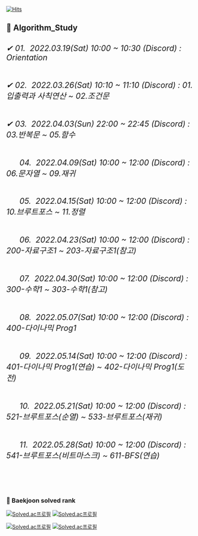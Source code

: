 [![Hits](https://hits.seeyoufarm.com/api/count/incr/badge.svg?url=https://github.com/leechun1095/Algorithm_Study&count_bg=%233DBCC8&title_bg=%23555555&icon=&icon_color=%23E7E7E7&title=hits&edge_flat=false)](https://hits.seeyoufarm.com)

<h2>👋 Algorithm_Study<h2>
<div>
  <h6>✔&nbsp;01.&nbsp;&nbsp;2022.03.19(Sat) 10:00 ~ 10:30 (Discord) : Orientation</h6>
  <h6>✔&nbsp;02.&nbsp;&nbsp;2022.03.26(Sat) 10:10 ~ 11:10 (Discord) : 01.입출력과 사칙연산 ~ 02.조건문 </h6>
  <h6>✔&nbsp;03.&nbsp;&nbsp;2022.04.03(Sun) 22:00 ~ 22:45 (Discord) : 03.반복문 ~ 05.함수 </h6>
  <h6>&nbsp;&nbsp;&nbsp;&nbsp;&nbsp;&nbsp;04.&nbsp;&nbsp;2022.04.09(Sat) 10:00 ~ 12:00 (Discord) : 06.문자열 ~ 09.재귀 </h6>
  <h6>&nbsp;&nbsp;&nbsp;&nbsp;&nbsp;&nbsp;05.&nbsp;&nbsp;2022.04.15(Sat) 10:00 ~ 12:00 (Discord) : 10.브루트포스 ~ 11.정렬 </h6>
  <h6>&nbsp;&nbsp;&nbsp;&nbsp;&nbsp;&nbsp;06.&nbsp;&nbsp;2022.04.23(Sat) 10:00 ~ 12:00 (Discord) : 200-자료구조1 ~ 203-자료구조1(참고) </h6>
  <h6>&nbsp;&nbsp;&nbsp;&nbsp;&nbsp;&nbsp;07.&nbsp;&nbsp;2022.04.30(Sat) 10:00 ~ 12:00 (Discord) : 300-수학1 ~ 303-수학1(참고) </h6>
  <h6>&nbsp;&nbsp;&nbsp;&nbsp;&nbsp;&nbsp;08.&nbsp;&nbsp;2022.05.07(Sat) 10:00 ~ 12:00 (Discord) : 400-다이나믹 Prog1 </h6>
  <h6>&nbsp;&nbsp;&nbsp;&nbsp;&nbsp;&nbsp;09.&nbsp;&nbsp;2022.05.14(Sat) 10:00 ~ 12:00 (Discord) : 401-다이나믹 Prog1(연습) ~ 402-다이나믹 Prog1(도전) </h6>
  <h6>&nbsp;&nbsp;&nbsp;&nbsp;&nbsp;&nbsp;10.&nbsp;&nbsp;2022.05.21(Sat) 10:00 ~ 12:00 (Discord) : 521-브루트포스(순열) ~ 533-브루트포스(재귀) </h6>
  <h6>&nbsp;&nbsp;&nbsp;&nbsp;&nbsp;&nbsp;11.&nbsp;&nbsp;2022.05.28(Sat) 10:00 ~ 12:00 (Discord) : 541-브루트포스(비트마스크) ~ 611-BFS(연습) </h6>
</div>
<br>

<h3>🏅 Baekjoon solved rank</h3>

[![Solved.ac프로필](http://mazassumnida.wtf/api/v2/generate_badge?boj=skgml0)](https://solved.ac/skgml0) [![Solved.ac프로필](http://mazassumnida.wtf/api/v2/generate_badge?boj=ldy0956)](https://solved.ac/ldy0956)   
  
[![Solved.ac프로필](http://mazassumnida.wtf/api/v2/generate_badge?boj=dlckdgjs89)](https://solved.ac/dlckdgjs89) [![Solved.ac프로필](http://mazassumnida.wtf/api/v2/generate_badge?boj=alias8282)](https://solved.ac/alias8282)


